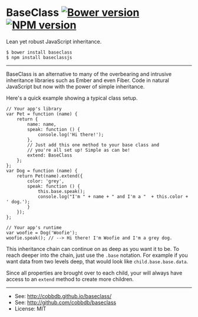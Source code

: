 # BaseClass [![Bower version](https://badge.fury.io/bo/baseclass.svg)](http://badge.fury.io/bo/baseclass) [![NPM version](https://badge.fury.io/js/baseclassjs.svg)](http://badge.fury.io/js/baseclassjs)

Lean yet robust JavaScript inheritance.

    $ bower install baseclass
    $ npm install baseclassjs

-------------
BaseClass is an alternative to many of the overbearing and intrusive inheritance libraries
such as Ember and even Fiber. Code in natural JavaScript but now with the power of simple
inheritance.

Here's a quick example showing a typical class setup.

    // Your app's library
    var Pet = function (name) {
        return {
            name: name,
            speak: function () {
                console.log('Hi there!');
            },
            // Just add this one method to your base class and
            // you're all set up! Simple as can be!
            extend: BaseClass
        };
    };
    var Dog = function (name) {
        return Pet(name).extend({
            color: 'grey',
            speak: function () {
                this.base.speak();
                console.log("I'm " + name + " and I'm a "  + this.color + ' dog.');
            }
        });
    };

    // Your app's runtime
    var woofie = Dog('Woofie');
    woofie.speak(); // --> Hi there! I'm Woofie and I'm a grey dog.

This inheritance chain can continue on as deep as you want it to be. To reach deeper into the
chain, just use the `.base` notation. For example if you want data from two levels deep, that
would look like `child.base.base.data`.

Since all properties are brought over to each child, your will always have access to an `extend`
method to create more children.

---------
* See: http://cobbdb.github.io/baseclass/
* See: http://github.com/cobbdb/baseclass
* License: MIT

